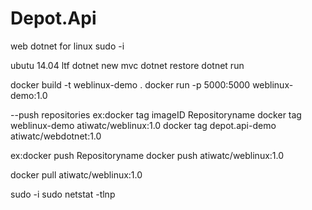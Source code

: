 # Depot.Api
web dotnet for linux
sudo -i 

ubutu 14.04 ltf
dotnet new mvc
dotnet restore
dotnet run

docker build -t weblinux-demo .
docker run -p 5000:5000 weblinux-demo:1.0

--push repositories
ex:docker tag imageID Repositoryname 
docker tag weblinux-demo atiwatc/weblinux:1.0
docker tag depot.api-demo atiwatc/webdotnet:1.0

ex:docker push Repositoryname 
docker push atiwatc/weblinux:1.0

docker pull atiwatc/weblinux:1.0

sudo -i
sudo netstat -tlnp
